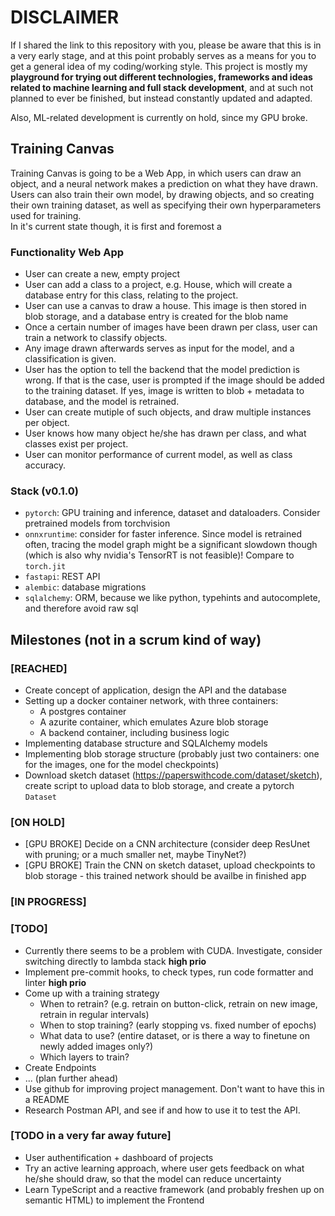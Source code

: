 # DISCLAIMER
If I shared the link to this repository with you, please be aware that this is in a very early stage, and at this point probably serves as a means for you to get a general idea of my coding/working style. This project is mostly my **playground for trying out different technologies, frameworks and ideas related to machine learning and full stack development**, and at such not planned to ever be finished, but instead constantly updated and adapted.  

Also, ML-related development is currently on hold, since my GPU broke.


## Training Canvas
Training Canvas is going to be a Web App, in which users can draw an object, and a neural network makes a prediction on what they have drawn. Users can also train their own model, by drawing objects, and so creating their own training dataset, as well as specifying their own hyperparameters used for training.  
In it's current state though, it is first and foremost a 

### Functionality Web App
- User can create a new, empty project
- User can add a class to a project, e.g. House, which will create a database entry for this class, relating to the project.
- User can use a canvas to draw a house. This image is then stored in blob storage, and a database entry is created for the blob name
- Once a certain number of images have been drawn per class, user can train a network to classify objects.
- Any image drawn afterwards serves as input for the model, and a classification is given.
- User has the option to tell the backend that the model prediction is wrong. If that is the case, user is prompted if the image should be added to the training dataset. If yes, image is written to blob + metadata to database, and the model is retrained.
- User can create mutiple of such objects, and draw multiple instances per object.
- User knows how many object he/she has drawn per class, and what classes exist per project.
- User can monitor performance of current model, as well as class accuracy.

### Stack (v0.1.0)
- `pytorch`: GPU training and inference, dataset and dataloaders. Consider pretrained models from torchvision
- `onnxruntime`: consider for faster inference. Since model is retrained often, tracing the model graph might be a significant slowdown though (which is also why nvidia's TensorRT is not feasible)! Compare to `torch.jit`
- `fastapi`: REST API
- `alembic`: database migrations
- `sqlalchemy`: ORM, because we like python, typehints and autocomplete, and therefore avoid raw sql

## Milestones (not in a scrum kind of way)
### **[REACHED]**
- Create concept of application, design the API and the database
- Setting up a docker container network, with three containers:
  - A postgres container
  - A azurite container, which emulates Azure blob storage
  - A backend container, including business logic
- Implementing database structure and SQLAlchemy models
- Implementing blob storage structure (probably just two containers: one for the images, one for the model checkpoints)
- Download sketch dataset (https://paperswithcode.com/dataset/sketch), create script to upload data to blob storage, and create a pytorch `Dataset`

### **[ON HOLD]**
- [GPU BROKE] Decide on a CNN architecture (consider deep ResUnet with pruning; or a much smaller net, maybe TinyNet?)
- [GPU BROKE] Train the CNN on sketch dataset, upload checkpoints to blob storage - this trained network should be availbe in finished app

### **[IN PROGRESS]**

### **[TODO]**
- Currently there seems to be a problem with CUDA. Investigate, consider switching directly to lambda stack **high prio**
- Implement pre-commit hooks, to check types, run code formatter and linter **high prio**
- Come up with a training strategy 
  - When to retrain? (e.g. retrain on button-click, retrain on new image, retrain in regular intervals)
  - When to stop training? (early stopping vs. fixed number of epochs)
  - What data to use? (entire dataset, or is there a way to finetune on newly added images only?)
  - Which layers to train?
- Create Endpoints
- ... (plan further ahead)
- Use github for improving project management. Don't want to have this in a README
- Research Postman API, and see if and how to use it to test the API.

### **[TODO in a very far away future]**
- User authentification + dashboard of projects
- Try an active learning approach, where user gets feedback on what he/she should draw, so that the model can reduce uncertainty
- Learn TypeScript and a reactive framework (and probably freshen up on semantic HTML) to implement the Frontend

